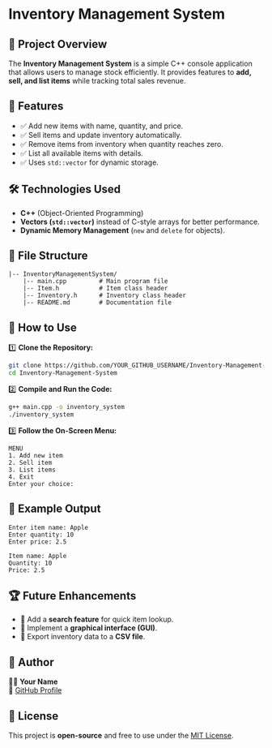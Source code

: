 # Inventory Management System

## 📌 Project Overview
The **Inventory Management System** is a simple C++ console application that allows users to manage stock efficiently. It provides features to **add, sell, and list items** while tracking total sales revenue.

## 🚀 Features
- ✅ Add new items with name, quantity, and price.
- ✅ Sell items and update inventory automatically.
- ✅ Remove items from inventory when quantity reaches zero.
- ✅ List all available items with details.
- ✅ Uses `std::vector` for dynamic storage.

## 🛠️ Technologies Used
- **C++** (Object-Oriented Programming)
- **Vectors (`std::vector`)** instead of C-style arrays for better performance.
- **Dynamic Memory Management** (`new` and `delete` for objects).

## 📂 File Structure
```
|-- InventoryManagementSystem/
    |-- main.cpp         # Main program file
    |-- Item.h           # Item class header
    |-- Inventory.h      # Inventory class header
    |-- README.md        # Documentation file
```

## 📝 How to Use
1️⃣ **Clone the Repository:**
```bash
git clone https://github.com/YOUR_GITHUB_USERNAME/Inventory-Management-System.git
cd Inventory-Management-System
```

2️⃣ **Compile and Run the Code:**
```bash
g++ main.cpp -o inventory_system
./inventory_system
```

3️⃣ **Follow the On-Screen Menu:**
```
MENU
1. Add new item
2. Sell item
3. List items
4. Exit
Enter your choice: 
```

## 📸 Example Output
```
Enter item name: Apple
Enter quantity: 10
Enter price: 2.5

Item name: Apple
Quantity: 10
Price: 2.5
```

## 🏆 Future Enhancements
- 🔹 Add a **search feature** for quick item lookup.
- 🔹 Implement a **graphical interface (GUI)**.
- 🔹 Export inventory data to a **CSV file**.

## 📌 Author
👨‍💻 **Your Name**  
🔗 [GitHub Profile](https://github.com/Khadar8)

## 📜 License
This project is **open-source** and free to use under the [MIT License](LICENSE).
